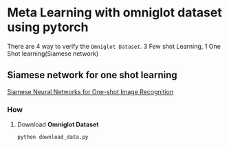 # Meta Learning with omniglot dataset using pytorch

There are 4 way to verify the `Omniglot Dataset`. 3 Few shot Learning, 1 One Shot learning(Siamese network)



## Siamese network for one shot learning

[Siamese Neural Networks for One-shot Image Recognition](https://www.cs.cmu.edu/~rsalakhu/papers/oneshot1.pdf)

### How

1. Download **Omniglot Dataset**

   ```python
   python download_data.py
   ```

   